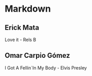 # Markdown

## Erick Mata

Love it - Rels B

## Omar Carpio Gómez

I Got A Fellin´In My Body - Elvis Presley
